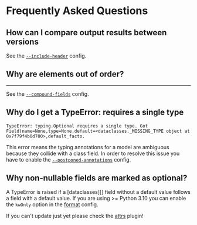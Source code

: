 # Frequently Asked Questions

## How can I compare output results between versions

See the [`--include-header`](codegen/config.md#includeheader) config.

## Why are elements out of order?

---

See the [`--compound-fields`](codegen/config.md#compoundfields) config.

## Why do I get a TypeError: requires a single type

```console
TypeError: typing.Optional requires a single type. Got Field(name=None,type=None,default=<dataclasses._MISSING_TYPE object at 0x7f79f4b0d700>,default_facto.
```

This error means the typing annotations for a model are ambiguous because they collide
with a class field. In order to resolve this issue you have to enable the
[`--postponed-annotations`](codegen/config.md#postponedannotations) config.

## Why non-nullable fields are marked as optional?

A TypeError is raised if a [dataclasses][] field without a default value follows a field
with a default value. If you are using >= Python 3.10 you can enable the `kwOnly` option
in the [format](codegen/config.md#format) config.

If you can't update just yet please check the
[attrs](https://pypi.org/project/xsdata-attrs/) plugin!
